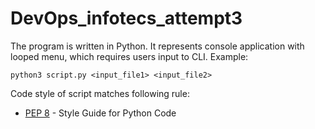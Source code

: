 # DevOps_infotecs_attempt3

The program is written in Python. It represents console application
with looped menu, which requires users input to CLI. Example:

```
python3 script.py <input_file1> <input_file2>
```

Code style of script matches following rule:
- [PEP 8](https://www.python.org/dev/peps/pep-0008/) - Style Guide for Python Code
